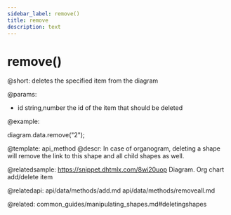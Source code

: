 ```yaml
---
sidebar_label: remove()
title: remove
description: text
---
```


# remove()

@short: deletes the specified item from the diagram

@params:
- id 		string,number			the id of the item that should be deleted

@example:

diagram.data.remove("2");


@template: api_method
@descr:
In case of organogram, deleting a shape will remove the link to this shape and all child shapes as well.

@relatedsample:	https://snippet.dhtmlx.com/8wi20uop	Diagram. Org chart add/delete item

@relatedapi:
api/data/methods/add.md
api/data/methods/removeall.md

@related:
    common_guides/manipulating_shapes.md#deletingshapes